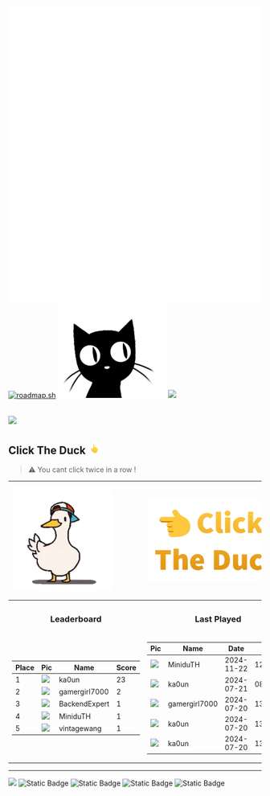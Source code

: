 ![](https://raw.githubusercontent.com/ka0un/profilestats/master/generated/overview.svg#gh-dark-mode-only) ![](https://raw.githubusercontent.com/ka0un/profilestats/master/generated/languages.svg#gh-dark-mode-only) 
[![roadmap.sh](https://roadmap.sh/card/wide/644a81e7e27257737498eefa?variant=dark&roadmaps=java%2Cbackend%2Cspring-boot%2Csoftware-design-architecture)](https://roadmap.sh/u/aaa) ![](https://github.com/ka0un/CalC/blob/main/cat.gif?raw=true)
![](https://hit.yhype.me/github/profile?user_id=88395585)

![](https://wakatime.com/share/@66bcdf4c-449f-4f18-adb0-7bd04c580ae9/74460e61-6974-4861-b6ca-e2bd357e1a2d.svg)
---


## Click The Duck ![](https://github.com/ka0un/ka0un/blob/main/click.gif?raw=true?size=35)   
> ⚠️ You cant click twice in a row !


<table style="width: 100%; border: none;" cellspacing="0" cellpadding="0" border="0">
  
<tr>
  <td>

 [![Click Me](https://github.com/ka0un/ka0un/blob/main/duck.gif?raw=true?size=50)](https://github.com/ka0un/ka0un/issues/new?title=I+clicked+the+duck!&body=click+submit+new+issue+button+to+confirm+the+duck+click)  

  </td>
<td>
  
![title](https://github.com/ka0un/ka0un/blob/main/title.png?raw=true?size=50)

</td>
</tr>

  <th>


### Leaderboard


  </th>
<th>


### Last Played


  </th>
  <tr>
    <td>


<!-- LEADERBOARD_START -->
| Place | Pic | Name | Score |
|-------|-------------|------|-------|
| 1 | <img src="https://github.com/ka0un.png?size=20" width="20" /> | ka0un |  23 |
| 2 | <img src="https://github.com/gamergirl7000.png?size=20" width="20" /> | gamergirl7000 |  2 |
| 3 | <img src="https://github.com/BackendExpert.png?size=20" width="20" /> | BackendExpert |  1 |
| 4 | <img src="https://github.com/MiniduTH.png?size=20" width="20" /> | MiniduTH |  1 |
| 5 | <img src="https://github.com/vintagewang.png?size=20" width="20" /> | vintagewang |  1 |

<!-- LEADERBOARD_END -->


</td>
    <td>

<!-- LAST_START -->
| Pic | Name | Date | Time |
|-------------|------|------|------|
| <img src="https://github.com/MiniduTH.png?size=20" width="20" /> | MiniduTH | 2024-11-22 | 12:31:57 |
| <img src="https://github.com/ka0un.png?size=20" width="20" /> | ka0un | 2024-07-21 | 08:16:31 |
| <img src="https://github.com/gamergirl7000.png?size=20" width="20" /> | gamergirl7000 | 2024-07-20 | 13:53:33 |
| <img src="https://github.com/ka0un.png?size=20" width="20" /> | ka0un | 2024-07-20 | 13:48:14 |
| <img src="https://github.com/ka0un.png?size=20" width="20" /> | ka0un | 2024-07-20 | 13:42:48 |
<!-- LAST_END -->


</td>
  </tr>
</table>

---

![](https://komarev.com/ghpvc/?username=ka0un) ![Static Badge](https://img.shields.io/badge/Top%20Language-Java-orange) ![Static Badge](https://img.shields.io/badge/Top%20Framework-Spring-green) ![Static Badge](https://img.shields.io/badge/Role-Backend%20Developer-pink) ![Static Badge](https://img.shields.io/badge/Academic%20Status-Undergraduate-yellow)

